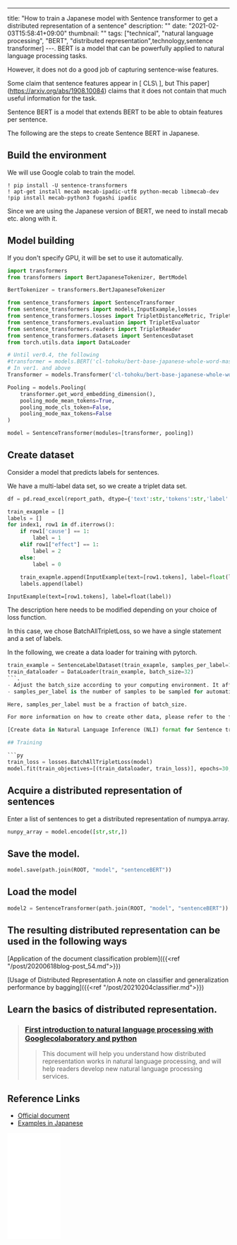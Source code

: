 ---
title: "How to train a Japanese model with Sentence transformer to get a distributed representation of a sentence"
description: ""
date: "2021-02-03T15:58:41+09:00"
thumbnail: ""
tags: ["technical", "natural language processing", "BERT", "distributed representation",technology,sentence transformer]
---.
BERT is a model that can be powerfully applied to natural language processing tasks.

However, it does not do a good job of capturing sentence-wise features.

Some claim that sentence features appear in \[ CLS\ ], but
This paper](https://arxiv.org/abs/1908.10084) claims that it does not contain that much useful information for the task.

Sentence BERT is a model that extends BERT to be able to obtain features per sentence.

The following are the steps to create Sentence BERT in Japanese.

## Build the environment
We will use Google colab to train the model. 

````
! pip install -U sentence-transformers
! apt-get install mecab mecab-ipadic-utf8 python-mecab libmecab-dev
!pip install mecab-python3 fugashi ipadic
````
Since we are using the Japanese version of BERT, we need to install mecab etc. along with it.

## Model building
If you don't specify GPU, it will be set to use it automatically.
```py
import transformers
from transformers import BertJapaneseTokenizer, BertModel

BertTokenizer = transformers.BertJapaneseTokenizer

from sentence_transformers import SentenceTransformer
from sentence_transformers import models,InputExample,losses
from sentence_transformers.losses import TripletDistanceMetric, TripletLoss
from sentence_transformers.evaluation import TripletEvaluator
from sentence_transformers.readers import TripletReader
from sentence_transformers.datasets import SentencesDataset
from torch.utils.data import DataLoader

# Until ver0.4, the following
#transformer = models.BERT('cl-tohoku/bert-base-japanese-whole-word-masking')
# In ver1. and above
Transformer = models.Transformer('cl-tohoku/bert-base-japanese-whole-word-masking')

Pooling = models.Pooling(
    transformer.get_word_embedding_dimension(), 
    pooling_mode_mean_tokens=True, 
    pooling_mode_cls_token=False, 
    pooling_mode_max_tokens=False
)

model = SentenceTransformer(modules=[transformer, pooling])
````
## Create dataset
Consider a model that predicts labels for sentences.

We have a multi-label data set, so we create a triplet data set.
```py
df = pd.read_excel(report_path, dtype={'text':str,'tokens':str,'label':int, "cause":int, "effect":int,})

train_exapmle = []
labels = []
for index1, row1 in df.iterrows():    
    if row1['cause'] == 1:
        label = 1
    elif row1["effect"] == 1:
        label = 2
    else:
        label = 0
        
    train_exapmle.append(InputExample(text=[row1.tokens], label=float(label)))
    labels.append(label)
````

    InputExample(text=[row1.tokens], label=float(label))
The description here needs to be modified depending on your choice of loss function.

In this case, we chose BatchAllTripletLoss, so we have a single statement and a set of labels.

In the following, we create a data loader for training with pytorch.
```py
train_example = SentenceLabelDataset(train_exapmle, samples_per_label=16)
train_dataloader = DataLoader(train_example, batch_size=32)
```.
- Adjust the batch_size according to your computing environment. It affects memory usage.
- samples_per_label is the number of samples to be sampled for automatic triplet dataset creation.

Here, samples_per_label must be a fraction of batch_size.

For more information on how to create other data, please refer to the following link.

[Create data in Natural Language Inference (NLI) format for Sentence transformer]({{<ref "/post/20210217NLIBERT.md">}})

## Training

```py
train_loss = losses.BatchAllTripletLoss(model)
model.fit(train_objectives=[(train_dataloader, train_loss)], epochs=30, warmup_steps=100)
```

## Acquire a distributed representation of sentences
Enter a list of sentences to get a distributed representation of numpya.array.
```py
nunpy_array = model.encode([str,str,])
```
## Save the model.
```py
model.save(path.join(ROOT, "model", "sentenceBERT"))
```
## Load the model
```py
model2 = SentenceTransformer(path.join(ROOT, "model", "sentenceBERT"))
```

## The resulting distributed representation can be used in the following ways
[Application of the document classification problem]({{<ref "/post/20200618blog-post_54.md">}})

[Usage of Distributed Representation A note on classifier and generalization performance by bagging]({{<ref "/post/20210204classifier.md">}})

## Learn the basics of distributed representation.
> ### [First introduction to natural language processing with Googlecolaboratory and python](https://subcul-science.booth.pm/items/1562211)
> > This document will help you understand how distributed representation works in natural language processing, and will help readers develop new natural language processing services.

## Reference Links
- [Official document](https://www.sbert.net/docs/package_reference/losses.html)
- [Examples in Japanese](https://www.ogis-ri.co.jp/otc/hiroba/technical/similar-document-search/part9.html)

<iframe style="width:120px;height:240px;" marginwidth="0" marginheight="0" scrolling="no" frameborder="0" src="//rcm-fe.amazon-adsystem. com/e/cm?lt1=_blank&bc1=000000&IS2=1&bg1=FFFFFF&fc1=000000&lc1=0000FF&t=subculturesci-22&language=en_JP&o=9&p=8&l=as4&m=amazon&f= ifr&ref=as_ss_li_til&asins=B084WPRT44&linkId=7f1720c9cca99ccf6b5daeb1270354fa"></iframe